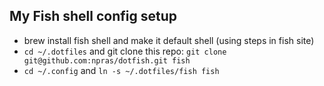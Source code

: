 ## My Fish shell config setup


* brew install fish shell and make it default shell (using steps in fish site)
* `cd ~/.dotfiles` and git clone this repo: `git clone git@github.com:npras/dotfish.git fish`
* `cd ~/.config` and `ln -s ~/.dotfiles/fish fish`
